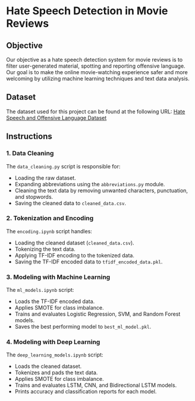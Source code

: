 # Hate Speech Detection in Movie Reviews

## Objective

Our objective as a hate speech detection system for movie reviews is to filter user-generated material, spotting and reporting offensive language. Our goal is to make the online movie-watching experience safer and more welcoming by utilizing machine learning techniques and text data analysis.

## Dataset

The dataset used for this project can be found at the following URL:
[Hate Speech and Offensive Language Dataset](https://github.com/t-davidson/hate-speech-and-offensive-language/blob/master/data/labeled_data.csv)

## Instructions

### 1. Data Cleaning
The `data_cleaning.py` script is responsible for:
- Loading the raw dataset.
- Expanding abbreviations using the `abbreviations.py` module.
- Cleaning the text data by removing unwanted characters, punctuation, and stopwords.
- Saving the cleaned data to `cleaned_data.csv`.

### 2. Tokenization and Encoding
The `encoding.ipynb` script handles:
- Loading the cleaned dataset (`cleaned_data.csv`).
- Tokenizing the text data.
- Applying TF-IDF encoding to the tokenized data.
- Saving the TF-IDF encoded data to `tfidf_encoded_data.pkl`.

### 3. Modeling with Machine Learning
The `ml_models.ipynb` script:
- Loads the TF-IDF encoded data.
- Applies SMOTE for class imbalance.
- Trains and evaluates Logistic Regression, SVM, and Random Forest models.
- Saves the best performing model to `best_ml_model.pkl`.

### 4. Modeling with Deep Learning
The `deep_learning_models.ipynb` script:
- Loads the cleaned dataset.
- Tokenizes and pads the text data.
- Applies SMOTE for class imbalance.
- Trains and evaluates LSTM, CNN, and Bidirectional LSTM models.
- Prints accuracy and classification reports for each model.